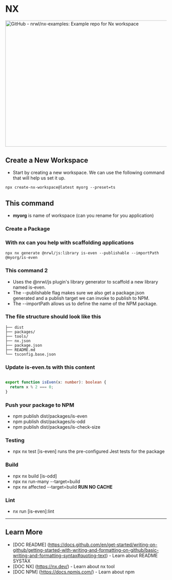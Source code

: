 # NX

<a role="link" tabindex="0" rel="noopener" target="_blank" href="https://www.google.com/url?sa=i&amp;url=https%3A%2F%2Fgithub.com%2Fnrwl%2Fnx-examples&amp;psig=AOvVaw116bqKN0vm1cvC52SizE1q&amp;ust=1670048048031000&amp;source=images&amp;cd=vfe&amp;ved=0CBAQjRxqFwoTCLC7sfej2vsCFQAAAAAdAAAAABAJ" jsaction="focus:trigger.HTIQtd;mousedown:trigger.HTIQtd;touchstart:trigger.HTIQtd;" aria-label="Visit GitHub" class="eHAdSb" data-ved="0CBAQjRxqFwoTCLC7sfej2vsCFQAAAAAdAAAAABAJ" rlhc="1"><img src="https://raw.githubusercontent.com/nrwl/nx/master/nx-logo.png" jsaction="load:XAeZkd;" jsname="HiaYvf" class="n3VNCb KAlRDb" alt="GitHub - nrwl/nx-examples: Example repo for Nx workspace" data-noaft="1" style="width: 634px; height: 394.435px; margin: 0px;"><span class="VSIspc" jsname="eQ3Oyb" style="margin: 0px;"></span></a>

## Create a New Workspace

- Start by creating a new workspace. We can use the following command that will help us set it up.

`npx create-nx-workspace@latest myorg --preset=ts`

## This command

- **myorg** is name of workspace (can you rename for you application)

### Create a Package

### With nx can you help with scaffolding applications

`npx nx generate @nrwl/js:library is-even --publishable --importPath @myorg/is-even`

### This command 2

- Uses the @nrwl/js plugin's library generator to scaffold a new library named is-even.
- The --publishable flag makes sure we also get a package.json generated and a publish target we can invoke to publish to NPM.
- The --importPath allows us to define the name of the NPM package.

### The file structure should look like this

```myorg/
├── dist
├── packages/
├── tools/
├── nx.json
├── package.json
├── README.md
└── tsconfig.base.json
```

### Update is-even.ts with this content

```packages/is-even/src/lib/is-even.ts

export function isEven(x: number): boolean {
  return x % 2 === 0;
}
```

### Push your package to NPM

- npm publish dist/packages/is-even
- npm publish dist/packages/is-odd
- npm publish dist/packages/is-check-size

### Testing

- npx nx test [is-even] runs the pre-configured Jest tests for the package

### Build

- npx nx build [is-odd]
- npx nx run-many --target=build
- npx nx affected --target=build **RUN NO CACHE**

### Lint

- nx run [is-even]:lint

---

## Learn More

- [DOC README] (https://docs.github.com/en/get-started/writing-on-github/getting-started-with-writing-and-formatting-on-github/basic-writing-and-formatting-syntax#quoting-text) - Learn about README SYSTAX
- [DOC NX] (https://nx.dev/) - Learn about nx tool
- [DOC NPM] (https://docs.npmjs.com/) - Learn about npm
